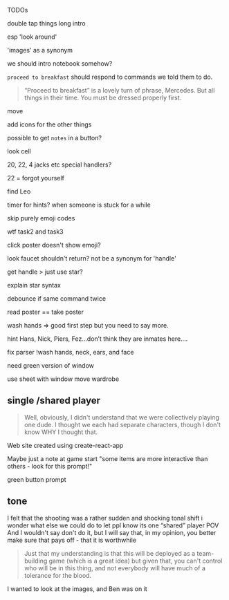 TODOs

double tap things
long intro

esp 'look around'

'images' as a synonym

we should intro notebook somehow?

`proceed to breakfast`
should respond to commands we told them to do.

> “Proceed to breakfast” is a lovely turn of phrase, Mercedes. But all things in their time. You must be dressed properly first.

move

add icons for the other things


possible to get `notes` in a button?

look cell

20, 22, 4 jacks etc
special handlers?

22 = forgot yourself

find Leo


timer for hints?
when someone is stuck for a while


skip purely emoji codes

wtf task2 and task3


click poster doesn't show emoji?


look faucet
shouldn't return?
not be a synonym for 'handle'

get handle > just use star?

explain star syntax

debounce if same command twice


read poster == take poster

wash hands => good first step
but you need to say more.



hint
Hans, Nick, Piers, Fez...don’t think they are inmates here....

fix parser
!wash hands, neck, ears, and face


need green version of window

use sheet with window
move wardrobe

## single /shared player

> Well, obviously, I didn't understand that we were collectively playing one dude. I thought we each had separate characters, though I don't know WHY I thought that.


Web site created using create-react-app


Maybe just a note at game start "some items are more interactive than others - look for this prompt!"

green button prompt

## tone

I felt that the shooting was a rather sudden and shocking tonal shift
i wonder what else we could do to let ppl know its one “shared” player POV
And I wouldn't say don't do it, but I will say that, in my opinion, you better make sure that pays off - that it is worthwhile
> Just that my understanding is that this will be deployed as a team-building game (which is a great idea) but given that, you can't control who will be in this thing, and not everybody will have much of a tolerance for the blood.


I wanted to look at the images, and Ben was on it

